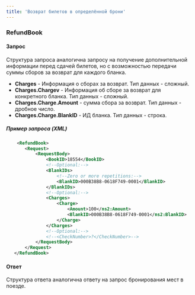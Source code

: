 ```yaml
---
title: 'Возврат билетов в определённой брони'
---
```


### RefundBook

#### Запрос

Структура запроса аналогична запросу на получение дополнительной информации перед сдачей билетов, но с возможностью передачи суммы сборов за возврат для каждого бланка.

-   **Charges** - Информация о сборах за возврат. Тип данных - сложный.
-   **Charges.Chargev** - Информация об сборе за возврат для конкретного бланка. Тип данных - сложный.
-   **Charges.Charge.Amount** - сумма сбора за возврат. Тип данных - дробное число.
-   **Charges.Charge.BlankID** - ИД бланка. Тип данных - строка.

##### Пример запроса (XML)
```xml
    <RefundBook>
       <Request>
           <RequestBody>
               <BookID>18554</BookID>
               <!--Optional:-->
               <BlankIDs>
                   <!--Zero or more repetitions:-->
                   <BlankID>000B38B8-0618F749-0001</BlankID>
               </BlankIDs>
               <!--Optional:-->
               <Charges>
                   <Charge>
                       <Amount>100</ns2:Amount>
                       <BlankID>000B38B8-0618F749-0001</ns2:BlankID>
                   </Charge>
               </Charges>
               <!--Optional:-->
               <!--<CheckNumber>?</CheckNumber>-->
           </RequestBody>
       </Request>
   </RefundBook>
```

#### Ответ

Структура ответа аналогична ответу на запрос бронирования мест в поезде.
